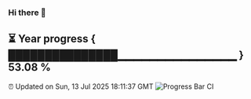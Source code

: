 ### Hi there 👋
⏳ Year progress { ███████████████▁▁▁▁▁▁▁▁▁▁▁▁▁▁▁ } 53.08 %
---
⏰ Updated on Sun, 13 Jul 2025 18:11:37 GMT
![Progress Bar CI](https://github.com/Moyi321/Moyi321/workflows/Progress%20Bar%20CI/badge.svg)
